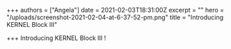 +++
authors = ["Angela"]
date = 2021-02-03T18:31:00Z
excerpt = ""
hero = "/uploads/screenshot-2021-02-04-at-6-37-52-pm.png"
title = "Introducing KERNEL Block III"

+++
Introducing KERNEL Block III !
